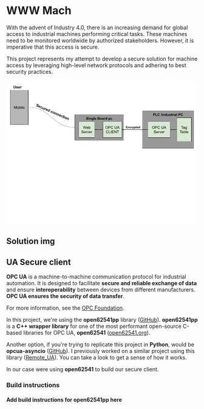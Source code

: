 # WWW Mach

With the advent of Industry 4.0, there is an increasing demand for global access to industrial machines performing critical tasks. These machines need to be monitored worldwide by authorized stakeholders. However, it is imperative that this access is secure.

This project represents my attempt to develop a secure solution for machine access by leveraging high-level network protocols and adhering to best security practices.



![Alt Text](media/disc.png "High level view of solution")
## Solution img 

## UA Secure client

**OPC UA** is a machine-to-machine communication protocol for industrial automation. It is designed to facilitate **secure and reliable exchange of data** and ensure **interoperability** between devices from different manufacturers. **OPC UA ensures the security of data transfer**.

For more information, see the [OPC Foundation](https://opcfoundation.org/about/opc-technologies/opc-ua/).

In this project, we're using the **open62541pp** library ([GitHub](https://github.com/open62541pp/open62541pp)). **open62541pp** is a **C++ wrapper library** for one of the most performant open-source C-based libraries for OPC UA, **open62541** ([open62541.org](https://www.open62541.org/)).

Another option, if you're trying to replicate this project in **Python**, would be **opcua-asyncio** ([GitHub](https://github.com/FreeOpcUa/opcua-asyncio)). I previously worked on a similar project using this library ([Remote_UA](https://github.com/MisanExe/Remote_UA)). You can take a look to get a sense of how it works.

In our case were using **open62541** to build our secure client.

### Build instructions
#### Add build instructions for open62541pp here
